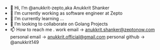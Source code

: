 - 👋 Hi, I’m @anukkrit-zepto,aka Anukkrit Shanker 
- 👀 I’m currently working as software engineer at Zepto
- 🌱 I’m currently learning ...
- 💞️ I’m looking to collaborate on Golang Projects
- 📫 How to reach me .
         work email -> anukkrit.shanker@zeptonow.com
         personal email -> anukkrit.official@gmail.com
         personal github -> @anukkrit149

<!---
anukkrit-zepto/anukkrit-zepto is a ✨ special ✨ repository because its `README.md` (this file) appears on your GitHub profile.
You can click the Preview link to take a look at your changes.
--->
